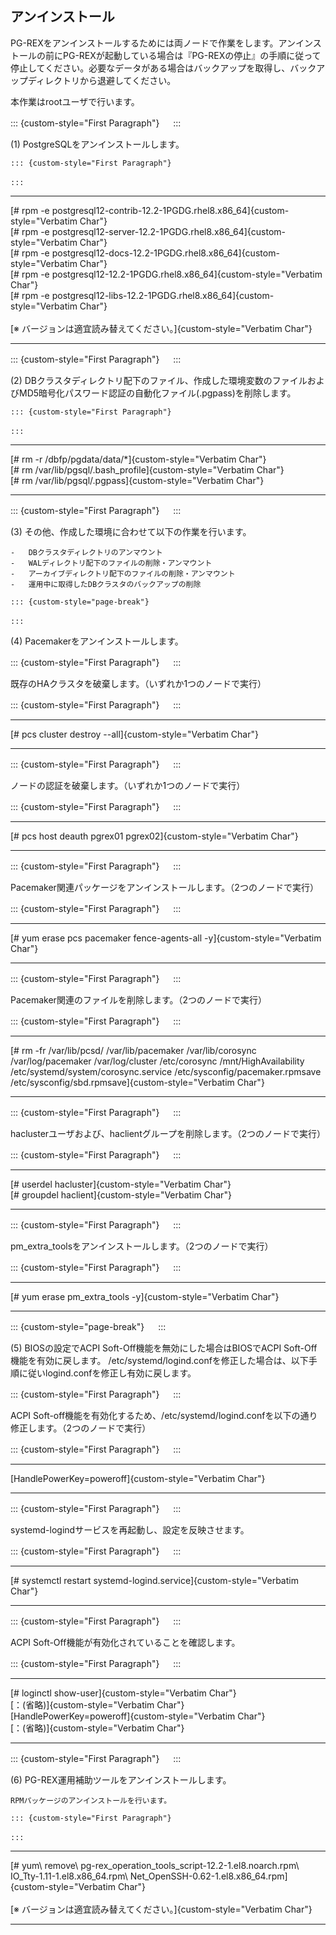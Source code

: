 アンインストール
----------------

PG-REXをアンインストールするためには両ノードで作業をします。アンインストールの前にPG-REXが起動している場合は『PG-REXの停止』の手順に従って停止してください。必要なデータがある場合はバックアップを取得し、バックアップディレクトリから退避してください。

本作業はrootユーザで行います。

::: {custom-style="First Paragraph"}
　
:::

(1) PostgreSQLをアンインストールします。


    ::: {custom-style="First Paragraph"}
    　
    :::

  ------------------------------------------------------------------------
  [# rpm \-e postgresql12\-contrib\-12.2\-1PGDG.rhel8.x86_64]{custom-style="Verbatim Char"}\
  [# rpm \-e postgresql12\-server\-12.2\-1PGDG.rhel8.x86_64]{custom-style="Verbatim Char"}\
  [# rpm \-e postgresql12\-docs\-12.2\-1PGDG.rhel8.x86_64]{custom-style="Verbatim Char"}\
  [# rpm \-e postgresql12\-12.2\-1PGDG.rhel8.x86_64]{custom-style="Verbatim Char"}\
  [# rpm \-e postgresql12\-libs\-12.2\-1PGDG.rhel8.x86_64]{custom-style="Verbatim Char"}\
  \
  [※ バージョンは適宜読み替えてください。]{custom-style="Verbatim Char"}

  ------------------------------------------------------------------------

::: {custom-style="First Paragraph"}
　
:::

(2) DBクラスタディレクトリ配下のファイル、作成した環境変数のファイルおよびMD5暗号化パスワード認証の自動化ファイル(.pgpass)を削除します。

    ::: {custom-style="First Paragraph"}
    　
    :::

  ------------------------------------------------------------------------
  [# rm \-r /dbfp/pgdata/data/\*]{custom-style="Verbatim Char"}\
  [# rm /var/lib/pgsql/.bash_profile]{custom-style="Verbatim Char"}\
  [# rm /var/lib/pgsql/.pgpass]{custom-style="Verbatim Char"}

  ------------------------------------------------------------------------

::: {custom-style="First Paragraph"}
　
:::

(3) その他、作成した環境に合わせて以下の作業を行います。

    -   DBクラスタディレクトリのアンマウント
    -   WALディレクトリ配下のファイルの削除・アンマウント
    -   アーカイブディレクトリ配下のファイルの削除・アンマウント
    -   運用中に取得したDBクラスタのバックアップの削除

    ::: {custom-style="page-break"}
    　
    :::

(4) Pacemakerをアンインストールします。

::: {custom-style="First Paragraph"}
　
:::

既存のHAクラスタを破棄します。（いずれか1つのノードで実行）

::: {custom-style="First Paragraph"}
　
:::

  ------------------------------------------------------------------------
  [# pcs cluster destroy \-\-all]{custom-style="Verbatim Char"}
  
  ------------------------------------------------------------------------

::: {custom-style="First Paragraph"}
　
:::

ノードの認証を破棄します。（いずれか1つのノードで実行）

::: {custom-style="First Paragraph"}
　
:::

  ------------------------------------------------------------------------
  [# pcs host deauth pgrex01 pgrex02]{custom-style="Verbatim Char"}

  ------------------------------------------------------------------------

::: {custom-style="First Paragraph"}
　
:::

Pacemaker関連パッケージをアンインストールします。（2つのノードで実行）

::: {custom-style="First Paragraph"}
　
:::

  ------------------------------------------------------------------------
  [# yum erase pcs pacemaker fence\-agents\-all \-y]{custom-style="Verbatim Char"}

  ------------------------------------------------------------------------

::: {custom-style="First Paragraph"}
　
:::

Pacemaker関連のファイルを削除します。（2つのノードで実行）

::: {custom-style="First Paragraph"}
　
:::

  ------------------------------------------------------------------------
  [# rm \-fr /var/lib/pcsd/ /var/lib/pacemaker /var/lib/corosync /var/log/pacemaker /var/log/cluster /etc/corosync /mnt/HighAvailability /etc/systemd/system/corosync.service /etc/sysconfig/pacemaker.rpmsave /etc/sysconfig/sbd.rpmsave]{custom-style="Verbatim Char"}

  ------------------------------------------------------------------------

::: {custom-style="First Paragraph"}
　
:::

haclusterユーザおよび、haclientグループを削除します。（2つのノードで実行）

::: {custom-style="First Paragraph"}
　
:::

  ------------------------------------------------------------------------
  [# userdel hacluster]{custom-style="Verbatim Char"}\
  [# groupdel haclient]{custom-style="Verbatim Char"}

  ------------------------------------------------------------------------

::: {custom-style="First Paragraph"}
　
:::

pm_extra_toolsをアンインストールします。（2つのノードで実行）

::: {custom-style="First Paragraph"}
　
:::

  ------------------------------------------------------------------------
  [# yum erase pm_extra_tools \-y]{custom-style="Verbatim Char"}

  ------------------------------------------------------------------------

::: {custom-style="page-break"}
　
:::

(5) BIOSの設定でACPI Soft-Off機能を無効にした場合はBIOSでACPI Soft-Off機能を有効に戻します。 /etc/systemd/logind.confを修正した場合は、以下手順に従いlogind.confを修正し有効に戻します。

::: {custom-style="First Paragraph"}
　
:::

ACPI Soft-off機能を有効化するため、/etc/systemd/logind.confを以下の通り修正します。（2つのノードで実行）

::: {custom-style="First Paragraph"}
　
:::

  ------------------------------------------------------------------------
  [HandlePowerKey=poweroff]{custom-style="Verbatim Char"}

  ------------------------------------------------------------------------

::: {custom-style="First Paragraph"}
　
:::

systemd-logindサービスを再起動し、設定を反映させます。

::: {custom-style="First Paragraph"}
　
:::

  ------------------------------------------------------------------------
  [# systemctl restart systemd-logind.service]{custom-style="Verbatim Char"}

  ------------------------------------------------------------------------

::: {custom-style="First Paragraph"}
　
:::

ACPI Soft-Off機能が有効化されていることを確認します。

::: {custom-style="First Paragraph"}
　
:::

  ------------------------------------------------------------------------
  [# loginctl show-user]{custom-style="Verbatim Char"}\
  [：(省略)]{custom-style="Verbatim Char"}\
  [HandlePowerKey=poweroff]{custom-style="Verbatim Char"}\
  [：(省略)]{custom-style="Verbatim Char"}

  ------------------------------------------------------------------------

::: {custom-style="First Paragraph"}
　
:::

(6) PG-REX運用補助ツールをアンインストールします。

    RPMパッケージのアンインストールを行います。

    ::: {custom-style="First Paragraph"}
    　
    :::

  ------------------------------------------------------------------------
  [# yum\ remove\ pg\-rex_operation_tools_script\-12\.2\-1\.el8\.noarch\.rpm\ IO_Tty\-1\.11\-1\.el8\.x86_64\.rpm\ Net_OpenSSH\-0\.62\-1\.el8\.x86_64\.rpm]{custom-style="Verbatim Char"}\
  \
  [※ バージョンは適宜読み替えてください。]{custom-style="Verbatim Char"}

  ------------------------------------------------------------------------
